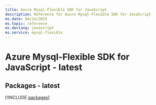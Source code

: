 ```yaml
---
title: Azure Mysql-Flexible SDK for JavaScript
description: Reference for Azure Mysql-Flexible SDK for JavaScript
ms.date: 04/14/2025
ms.topic: reference
ms.devlang: javascript
ms.service: mysql-flexible
---
```

# Azure Mysql-Flexible SDK for JavaScript - latest
## Packages - latest
[!INCLUDE [packages](mysql-flexible-index.md)]